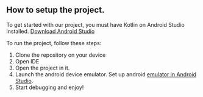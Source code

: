 ## How to setup the project.<br/>

To get started with our project, you must have Kotlin on Android Studio installed.
[Download Android Studio](https://developer.android.com/studio?hl=en)

To run the project, follow these steps:<br/>

1. Clone the repository on your device
2. Open IDE
3. Open the project in it. 
4. Launch the android device emulator. Set up android [emulator in Android Studio](https://developer.android.com/studio/run/managing-avds).<br/>
5. Start debugging and enjoy!<br/>
